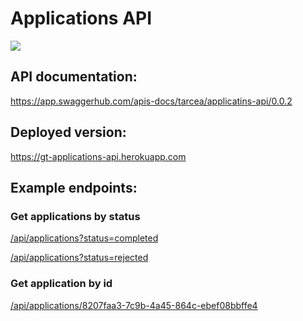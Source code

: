 # Applications API

![](https://cdn.lendo.se/v4/svg/logodark.svg)

## API documentation:

https://app.swaggerhub.com/apis-docs/tarcea/applicatins-api/0.0.2

## Deployed version:

https://gt-applications-api.herokuapp.com

## Example endpoints:

### Get applications by status

[/api/applications?status=completed](https://gt-applications-api.herokuapp.com/api/applications?status=completed)

[/api/applications?status=rejected](https://gt-applications-api.herokuapp.com/api/applications?status=rejected)

### Get application by id

[/api/applications/8207faa3-7c9b-4a45-864c-ebef08bbffe4
](https://gt-applications-api.herokuapp.com/api/applications/8207faa3-7c9b-4a45-864c-ebef08bbffe4)
